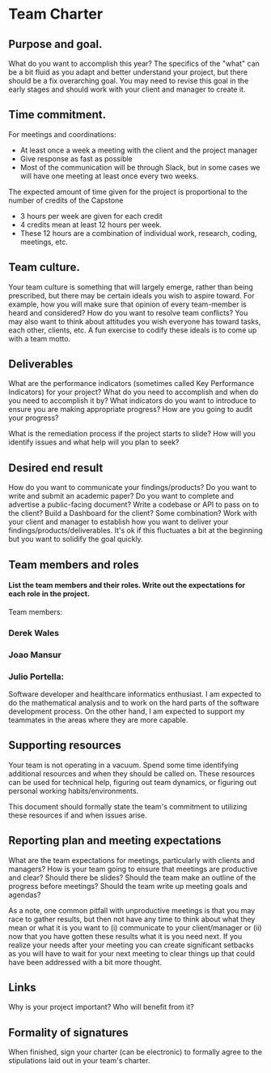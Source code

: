 # Team Charter
## Purpose and goal.  

What do you want to accomplish this year? The specifics of the "what" can be a bit fluid as you adapt and better understand your project, but there should be a fix overarching goal.  You may need to revise this goal in the early stages and should work with your client and manager to create it.

## Time commitment.

For meetings and coordinations:
 * At least once a week a meeting with the client and the project manager
 * Give response as fast as possible
 * Most of the communication will be through Slack, but in some cases we will have one meeting at least once every two weeks.

The expected amount of time given for the project is proportional to the number of credits of the Capstone
 * 3 hours per week are given for each credit
 * 4 credits mean at least 12 hours per week.
 * These 12 hours are a combination of individual work, research, coding, meetings, etc.

## Team culture.

Your team culture is something that will largely emerge, rather than being prescribed, but there may be certain ideals you wish to aspire toward. For example, how you will make sure that opinion of every team-member is heard and considered? How do you want to resolve team conflicts? You may also want to think about attitudes you wish everyone has toward tasks, each other, clients, etc. A fun exercise to codify these ideals is to come up with a team motto.

## Deliverables

What are the performance indicators (sometimes called Key Performance Indicators) for your project?  What do you need to accomplish and when do you need to accomplish it by?  What indicators do you want to introduce to ensure you are making appropriate progress?  How are you going to audit your progress?

What is the remediation process if the project starts to slide?  How will you identify issues and what help will you plan to seek?

## Desired end result

How do you want to communicate your findings/products?  Do you want to write and submit an academic paper? Do you want to complete and advertise a public-facing document?  Write a codebase or API to pass on to the client?  Build a Dashboard for the client? Some combination? Work with your client and manager to establish how you want to deliver your findings/products/deliverables. It's ok if this fluctuates a bit at the beginning but you want to solidify the goal quickly.

## Team members and roles

#### List the team members and their roles.  Write out the expectations for each role in the project.

Team members:

### Derek Wales

### Joao Mansur

### Julio Portella:
Software developer and healthcare informatics enthusiast. I am expected to do the mathematical analysis and to work on the hard parts of the software development process. On the other hand, I am expected to support my teammates in the areas where they are more capable.


## Supporting resources

Your team is not operating in a vacuum.  Spend some time identifying additional resources and when they should be called on.  These resources can be used for technical help, figuring out team dynamics, or figuring out personal working habits/environments.

This document should formally state the team's commitment to utilizing these resources if and when issues arise.

## Reporting plan and meeting expectations

What are the team expectations for meetings, particularly with clients and managers? How is your team going to ensure that meetings are productive and clear? Should there be slides? Should the team make an outline of the progress before meetings?  Should the team write up meeting goals and agendas? 

As a note, one common pitfall with unproductive meetings is that you may race to gather results, but then not have any time to think about what they mean or what it is you want to (i) communicate to your client/manager or (ii) now that you have gotten these results what it is you need next.  If you realize your needs after your meeting you can create significant setbacks as you will have to wait for your next meeting to clear things up that could have been addressed with a bit more thought.

## Links

Why is your project important?  Who will benefit from it?

## Formality of signatures

When finished, sign your charter (can be electronic) to formally agree to the stipulations laid out in your team's charter.
